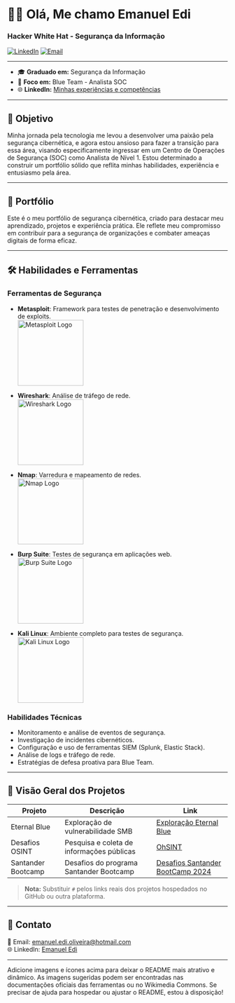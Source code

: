 # 👨‍💻 Olá, Me chamo Emanuel Edi

### Hacker White Hat - Segurança da Informação

[![LinkedIn](https://img.shields.io/badge/LinkedIn-000?style=for-the-badge&logo=linkedin&logoColor=white)](https://www.linkedin.com/in/emanuel-edi/)
[![Email](https://img.shields.io/badge/Email-000?style=for-the-badge&logo=microsoft-outlook&logoColor=white)](mailto:emanuel.edi.oliveira@hotmail.com)

---

- 🎓 **Graduado em:** Segurança da Informação
- 🎯 **Foco em:** Blue Team - Analista SOC
- 🌐 **LinkedIn:** [Minhas experiências e competências](https://www.linkedin.com/in/emanuel-edi/)

---

## 🎯 Objetivo

Minha jornada pela tecnologia me levou a desenvolver uma paixão pela segurança cibernética, e agora estou ansioso para fazer a transição para essa área, visando especificamente ingressar em um Centro de Operações de Segurança (SOC) como Analista de Nível 1. Estou determinado a construir um portfólio sólido que reflita minhas habilidades, experiência e entusiasmo pela área.

---

## 🌟 Portfólio

Este é o meu portfólio de segurança cibernética, criado para destacar meu aprendizado, projetos e experiência prática. Ele reflete meu compromisso em contribuir para a segurança de organizações e combater ameaças digitais de forma eficaz.

---

## 🛠️ Habilidades e Ferramentas

### Ferramentas de Segurança

- **Metasploit**: Framework para testes de penetração e desenvolvimento de exploits.  
  <img src="https://upload.wikimedia.org/wikipedia/commons/3/30/Metasploit_logo_and_wordmark.png" alt="Metasploit Logo" width="150">

- **Wireshark**: Análise de tráfego de rede.  
  <img src="https://upload.wikimedia.org/wikipedia/commons/d/d2/Wireshark_icon.svg" alt="Wireshark Logo" width="150">

- **Nmap**: Varredura e mapeamento de redes.  
  <img src="https://upload.wikimedia.org/wikipedia/commons/4/45/Nmap_logo_small.png" alt="Nmap Logo" width="150">

- **Burp Suite**: Testes de segurança em aplicações web.  
  <img src="https://portswigger-cdn.net/burp/releases/v2023.8.1/community-logo.png" alt="Burp Suite Logo" width="150">

- **Kali Linux**: Ambiente completo para testes de segurança.  
  <img src="https://upload.wikimedia.org/wikipedia/commons/2/2d/Kali-dragon-icon.svg" alt="Kali Linux Logo" width="150">

### Habilidades Técnicas

- Monitoramento e análise de eventos de segurança.
- Investigação de incidentes cibernéticos.
- Configuração e uso de ferramentas SIEM (Splunk, Elastic Stack).
- Análise de logs e tráfego de rede.
- Estratégias de defesa proativa para Blue Team.

---

## 📂 Visão Geral dos Projetos

| **Projeto**       | **Descrição**                                 | **Link**                            |
|--------------------|---------------------------------------------|------------------------------------|
| Eternal Blue       | Exploração de vulnerabilidade SMB          | [Exploração Eternal Blue](#)       |
| Desafios OSINT     | Pesquisa e coleta de informações públicas  | [OhSINT](#)                        |
| Santander Bootcamp | Desafios do programa Santander Bootcamp    | [Desafios Santander BootCamp 2024](#) |

> **Nota:** Substituir `#` pelos links reais dos projetos hospedados no GitHub ou outra plataforma.

---

## 📌 Contato

📧 Email: [emanuel.edi.oliveira@hotmail.com](mailto:emanuel.edi.oliveira@hotmail.com)  
🌐 LinkedIn: [Emanuel Edi](https://www.linkedin.com/in/emanuel-edi/)

---

Adicione imagens e ícones acima para deixar o README mais atrativo e dinâmico. As imagens sugeridas podem ser encontradas nas documentações oficiais das ferramentas ou no Wikimedia Commons. Se precisar de ajuda para hospedar ou ajustar o README, estou à disposição!
